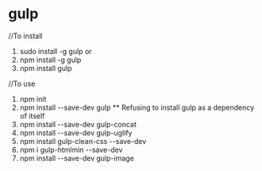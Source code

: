 # gulp

//To install
1. sudo install -g gulp or
2. npm install -g gulp
3. npm install gulp



//To use
1. npm init
2. npm install --save-dev gulp      ** Refusing to install gulp as a dependency of itself
3. npm install --save-dev gulp-concat
4. npm install --save-dev gulp-uglify
5. npm install gulp-clean-css --save-dev
6. npm i gulp-htmlmin --save-dev
7. npm install --save-dev gulp-image
